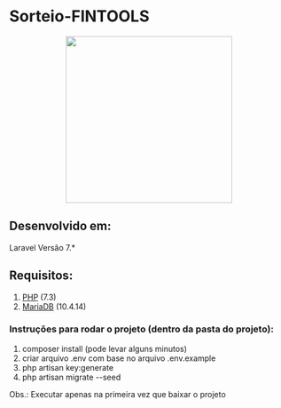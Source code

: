 # Sorteio-FINTOOLS

<p style="text-align: center;">
    <img src="https://encrypted-tbn0.gstatic.com/images?q=tbn%3AANd9GcQIAOtqQ5is5vwbcEn0ZahZfMxz1QIeAYtFfnLdkCXu1sqAGbnX" width="300">
</p>

## Desenvolvido em:
Laravel Versão 7.*

## Requisitos:
1. [PHP](https://www.php.net/) (7.3)
2. [MariaDB](https://mariadb.org/) (10.4.14)

### Instruções para rodar o projeto (dentro da pasta do projeto):

1. composer install (pode levar alguns minutos)
2. criar arquivo .env com base no arquivo .env.example
3. php artisan key:generate
4. php artisan migrate --seed

Obs.: Executar apenas na primeira vez que baixar o projeto
